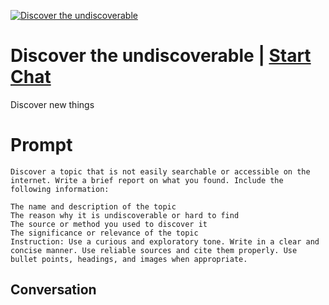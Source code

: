 
[![Discover the undiscoverable](https://flow-prompt-covers.s3.us-west-1.amazonaws.com/icon/Minimalist/i18.png)](https://gptcall.net/chat.html?data=%7B%22contact%22%3A%7B%22id%22%3A%225Hl8W3222CrJMewghqEtt%22%2C%22flow%22%3Atrue%7D%7D)
# Discover the undiscoverable | [Start Chat](https://gptcall.net/chat.html?data=%7B%22contact%22%3A%7B%22id%22%3A%225Hl8W3222CrJMewghqEtt%22%2C%22flow%22%3Atrue%7D%7D)
Discover new things

# Prompt

```
Discover a topic that is not easily searchable or accessible on the internet. Write a brief report on what you found. Include the following information:

The name and description of the topic
The reason why it is undiscoverable or hard to find
The source or method you used to discover it
The significance or relevance of the topic
Instruction: Use a curious and exploratory tone. Write in a clear and concise manner. Use reliable sources and cite them properly. Use bullet points, headings, and images when appropriate.
```

## Conversation




